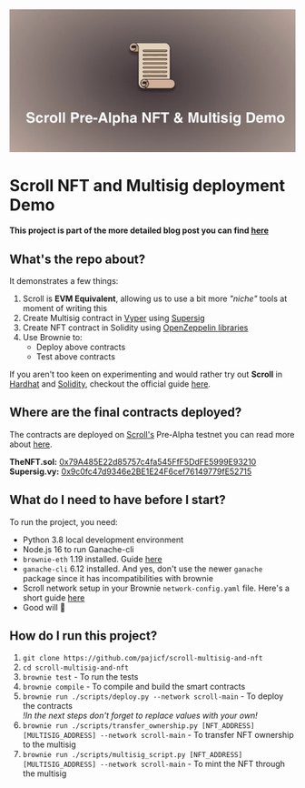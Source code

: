 <img src="./assets/banner.jpeg" alt="Scroll Pre-Alpha NFT and Multisig Demo"/>

# Scroll NFT and Multisig deployment Demo

**This project is part of the more detailed blog post you can find [here](https://pajicf.netlify.app/blog/scroll-layer2-nft-and-multisig-deployment)**  

## What's the repo about?

It demonstrates a few things:
1. Scroll is **EVM Equivalent**, allowing us to use a bit more _"niche"_ tools at moment of writing this
2. Create Multisig contract in [Vyper](https://vyper.readthedocs.io/en/stable/) using [Supersig](https://github.com/dmfxyz/supersig)
3. Create NFT contract in Solidity using [OpenZeppelin libraries](https://github.com/OpenZeppelin/openzeppelin-contracts/)
4. Use Brownie to:
   - Deploy above contracts 
   - Test above contracts

If you aren't too keen on experimenting and would rather try out **Scroll** 
in [Hardhat](https://hardhat.org/) and [Solidity](https://docs.soliditylang.org/en/v0.8.17/), checkout the official guide [here](https://guide.scroll.io/user-guide/contract-deployment-tutorial).

## Where are the final contracts deployed?

The contracts are deployed on [Scroll's](https://scroll.io/) Pre-Alpha testnet you can read more about [here](https://prealpha.scroll.io/).

**TheNFT.sol:** [0x79A485E22d85757c4fa545FfF5DdFE5999E93210](https://l2scan.scroll.io/address/0x79A485E22d85757c4fa545FfF5DdFE5999E93210)  
**Supersig.vy:** [0x9c0fc47d9346e2BE1E24F6cef76149779fE52715](https://l2scan.scroll.io/address/0x9c0fc47d9346e2BE1E24F6cef76149779fE52715)

## What do I need to have before I start?
To run the project, you need:
- Python 3.8 local development environment
- Node.js 16 to run Ganache-cli
- `brownie-eth` 1.19 installed. Guide [here](https://eth-brownie.readthedocs.io/en/stable/install.html)
- `ganache-cli` 6.12 installed. And yes, don't use the newer `ganache` package since it has incompatibilities with brownie
- Scroll network setup in your Brownie `network-config.yaml` file. Here's a short guide [here](https://github.com/pajicf/scroll-multisig-and-nft/assets/network_config_guide.md)
- Good will 🙂

## How do I run this project?
1. `git clone https://github.com/pajicf/scroll-multisig-and-nft`  
2. `cd scroll-multisig-and-nft`  
3. `brownie test` - To run the tests
4. `brownie compile` - To compile and build the smart contracts
5. `brownie run ./scripts/deploy.py --network scroll-main` - To deploy the contracts  
_!In the next steps don't forget to replace values with your own!_
6. `brownie run ./scripts/transfer_ownership.py [NFT_ADDRESS] [MULTISIG_ADDRESS] --network scroll-main` - To transfer NFT ownership to the multisig
7. `brownie run ./scripts/multisig_script.py [NFT_ADDRESS] [MULTISIG_ADDRESS] --network scroll-main` - To mint the NFT through the multisig
